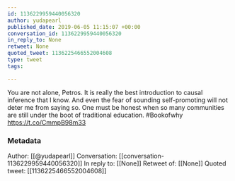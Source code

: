 ```yaml
---
id: 1136229959440056320
author: yudapearl
published_date: 2019-06-05 11:15:07 +00:00
conversation_id: 1136229959440056320
in_reply_to: None
retweet: None
quoted_tweet: 1136225466552004608
type: tweet
tags:

---
```


You are not alone, Petros. It is really the best introduction to causal inference that I know. And even the fear of sounding self-promoting will not deter me from saying so. One must be honest when so many communities are still under the boot of traditional education. #Bookofwhy https://t.co/CmmpB98m33

### Metadata

Author: [[@yudapearl]]
Conversation: [[conversation-1136229959440056320]]
In reply to: [[None]]
Retweet of: [[None]]
Quoted tweet: [[1136225466552004608]]

